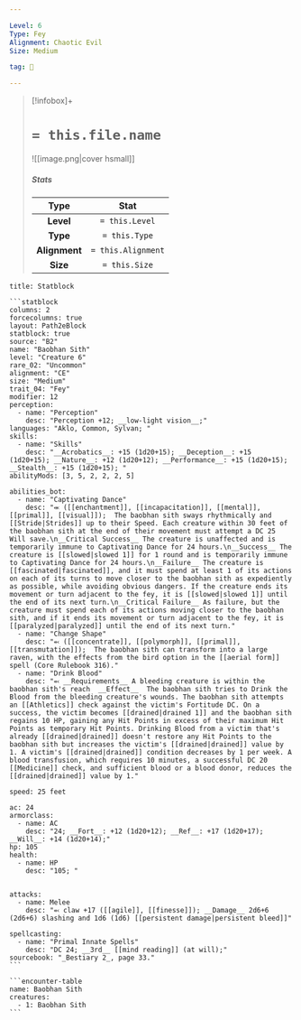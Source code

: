 ```yaml
---

Level: 6
Type: Fey
Alignment: Chaotic Evil
Size: Medium

tag: 👹

---
```


> [!infobox]+
> #  `= this.file.name`
> ![[image.png|cover hsmall]]
> ##### Stats
> Type | Stat |
> :---:|:---:|
> **Level** | `= this.Level` |
> **Type** | `= this.Type` |
> **Alignment** | `= this.Alignment` |
> **Size** | `= this.Size` |



````ad-info
title: Statblock

```statblock
columns: 2
forcecolumns: true
layout: Path2eBlock
statblock: true
source: "B2"
name: "Baobhan Sith"
level: "Creature 6"
rare_02: "Uncommon"
alignment: "CE"
size: "Medium"
trait_04: "Fey"
modifier: 12
perception:
  - name: "Perception"
    desc: "Perception +12; __low-light vision__;"
languages: "Aklo, Common, Sylvan; "
skills:
  - name: "Skills"
    desc: "__Acrobatics__: +15 (1d20+15); __Deception__: +15 (1d20+15); __Nature__: +12 (1d20+12); __Performance__: +15 (1d20+15); __Stealth__: +15 (1d20+15); "
abilityMods: [3, 5, 2, 2, 2, 5]

abilities_bot:
  - name: "Captivating Dance"
    desc: "⬺ ([[enchantment]], [[incapacitation]], [[mental]], [[primal]], [[visual]]);  The baobhan sith sways rhythmically and [[Stride|Strides]] up to their Speed. Each creature within 30 feet of the baobhan sith at the end of their movement must attempt a DC 25 Will save.\n__Critical Success__ The creature is unaffected and is temporarily immune to Captivating Dance for 24 hours.\n__Success__ The creature is [[slowed|slowed 1]] for 1 round and is temporarily immune to Captivating Dance for 24 hours.\n__Failure__ The creature is [[fascinated|fascinated]], and it must spend at least 1 of its actions on each of its turns to move closer to the baobhan sith as expediently as possible, while avoiding obvious dangers. If the creature ends its movement or turn adjacent to the fey, it is [[slowed|slowed 1]] until the end of its next turn.\n__Critical Failure__ As failure, but the creature must spend each of its actions moving closer to the baobhan sith, and if it ends its movement or turn adjacent to the fey, it is [[paralyzed|paralyzed]] until the end of its next turn."
  - name: "Change Shape"
    desc: "⬻ ([[concentrate]], [[polymorph]], [[primal]], [[transmutation]]);  The baobhan sith can transform into a large raven, with the effects from the bird option in the [[aerial form]] spell (Core Rulebook 316)."
  - name: "Drink Blood"
    desc: "⬻ __Requirements__ A bleeding creature is within the baobhan sith's reach  __Effect__  The baobhan sith tries to Drink the Blood from the bleeding creature's wounds. The baobhan sith attempts an [[Athletics]] check against the victim's Fortitude DC. On a success, the victim becomes [[drained|drained 1]] and the baobhan sith regains 10 HP, gaining any Hit Points in excess of their maximum Hit Points as temporary Hit Points. Drinking Blood from a victim that's already [[drained|drained]] doesn't restore any Hit Points to the baobhan sith but increases the victim's [[drained|drained]] value by 1. A victim's [[drained|drained]] condition decreases by 1 per week. A blood transfusion, which requires 10 minutes, a successful DC 20 [[Medicine]] check, and sufficient blood or a blood donor, reduces the [[drained|drained]] value by 1."

speed: 25 feet

ac: 24
armorclass:
  - name: AC
    desc: "24; __Fort__: +12 (1d20+12); __Ref__: +17 (1d20+17); __Will__: +14 (1d20+14);"
hp: 105
health:
  - name: HP
    desc: "105; "


attacks:
  - name: Melee
    desc: "⬻ claw +17 ([[agile]], [[finesse]]); __Damage__ 2d6+6 (2d6+6) slashing and 1d6 (1d6) [[persistent damage|persistent bleed]]"

spellcasting:
  - name: "Primal Innate Spells"
    desc: "DC 24; __3rd__ [[mind reading]] (at will);"
sourcebook: "_Bestiary 2_, page 33."
```

```encounter-table
name: Baobhan Sith
creatures:
  - 1: Baobhan Sith
```

````


